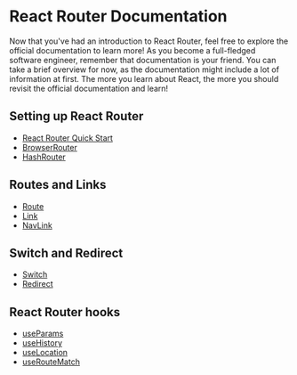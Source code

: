 
# React Router Documentation

Now that you've had an introduction to React Router, feel free to explore the
official documentation to learn more! As you become a full-fledged software
engineer, remember that documentation is your friend. You can take a brief
overview for now, as the documentation might include a lot of information at
first. The more you learn about React, the more you should revisit the official
documentation and learn!

## Setting up React Router

- [React Router Quick
  Start](https://reacttraining.com/react-router/web/guides/quick-start)
- [BrowserRouter](https://reacttraining.com/react-router/web/api/BrowserRouter)
- [HashRouter](https://reacttraining.com/react-router/web/api/HashRouter)

## Routes and Links

- [Route](https://reacttraining.com/react-router/web/api/Route)
- [Link](https://reacttraining.com/react-router/web/api/Link)
- [NavLink](https://reacttraining.com/react-router/web/api/NavLink)

## Switch and Redirect

- [Switch](https://reacttraining.com/react-router/web/api/Switch)
- [Redirect](https://reacttraining.com/react-router/web/api/Redirect)

## React Router hooks

- [useParams](https://reactrouter.com/web/api/Hooks/useparams)
- [useHistory](https://reactrouter.com/web/api/Hooks/usehistory)
- [useLocation](https://reactrouter.com/web/api/Hooks/uselocation)
- [useRouteMatch](https://reactrouter.com/web/api/Hooks/useroutematch)
